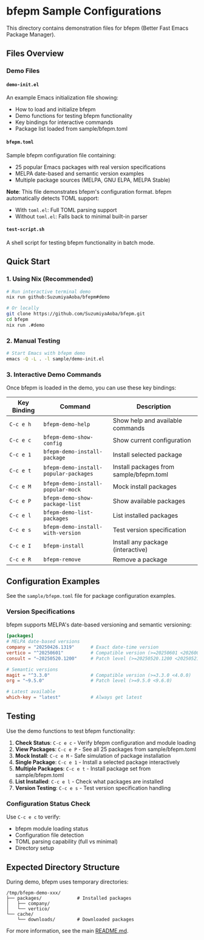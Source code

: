 # bfepm Sample Configurations

This directory contains demonstration files for bfepm (Better Fast Emacs Package Manager).

## Files Overview

### Demo Files

#### `demo-init.el`
An example Emacs initialization file showing:
- How to load and initialize bfepm
- Demo functions for testing bfepm functionality
- Key bindings for interactive commands
- Package list loaded from sample/bfepm.toml

#### `bfepm.toml`
Sample bfepm configuration file containing:
- 25 popular Emacs packages with real version specifications
- MELPA date-based and semantic version examples
- Multiple package sources (MELPA, GNU ELPA, MELPA Stable)

**Note**: This file demonstrates bfepm's configuration format. bfepm automatically detects TOML support:
- With `toml.el`: Full TOML parsing support
- Without `toml.el`: Falls back to minimal built-in parser

#### `test-script.sh`
A shell script for testing bfepm functionality in batch mode.

## Quick Start

### 1. Using Nix (Recommended)

```bash
# Run interactive terminal demo
nix run github:SuzumiyaAoba/bfepm#demo

# Or locally
git clone https://github.com/SuzumiyaAoba/bfepm.git
cd bfepm
nix run .#demo
```

### 2. Manual Testing

```bash
# Start Emacs with bfepm demo
emacs -Q -L . -l sample/demo-init.el
```

### 3. Interactive Demo Commands

Once bfepm is loaded in the demo, you can use these key bindings:

| Key Binding | Command | Description |
|-------------|---------|-------------|
| `C-c e h` | `bfepm-demo-help` | Show help and available commands |
| `C-c e c` | `bfepm-demo-show-config` | Show current configuration |
| `C-c e 1` | `bfepm-demo-install-package` | Install selected package |
| `C-c e t` | `bfepm-demo-install-popular-packages` | Install packages from sample/bfepm.toml |
| `C-c e M` | `bfepm-demo-install-popular-mock` | Mock install packages |
| `C-c e P` | `bfepm-demo-show-package-list` | Show available packages |
| `C-c e l` | `bfepm-demo-list-packages` | List installed packages |
| `C-c e s` | `bfepm-demo-install-with-version` | Test version specification |
| `C-c e I` | `bfepm-install` | Install any package (interactive) |
| `C-c e R` | `bfepm-remove` | Remove a package |

## Configuration Examples

See the `sample/bfepm.toml` file for package configuration examples.

### Version Specifications

bfepm supports MELPA's date-based versioning and semantic versioning:

```toml
[packages]
# MELPA date-based versions
company = "20250426.1319"      # Exact date-time version
vertico = "^20250601"          # Compatible version (>=20250601 <20260000)
consult = "~20250520.1200"     # Patch level (>=20250520.1200 <20250521.0000)

# Semantic versions
magit = "^3.3.0"               # Compatible version (>=3.3.0 <4.0.0)
org = "~9.5.0"                 # Patch level (>=9.5.0 <9.6.0)

# Latest available
which-key = "latest"           # Always get latest
```

## Testing

Use the demo functions to test bfepm functionality:

1. **Check Status**: `C-c e c` - Verify bfepm configuration and module loading
2. **View Packages**: `C-c e P` - See all 25 packages from sample/bfepm.toml
3. **Mock Install**: `C-c e M` - Safe simulation of package installation
4. **Single Package**: `C-c e 1` - Install a selected package interactively
5. **Multiple Packages**: `C-c e t` - Install package set from sample/bfepm.toml
6. **List Installed**: `C-c e l` - Check what packages are installed
7. **Version Testing**: `C-c e s` - Test version specification handling

### Configuration Status Check

Use `C-c e c` to verify:
- bfepm module loading status
- Configuration file detection
- TOML parsing capability (full vs minimal)
- Directory setup

## Expected Directory Structure

During demo, bfepm uses temporary directories:

```
/tmp/bfepm-demo-xxx/
├── packages/             # Installed packages
│   ├── company/
│   └── vertico/
└── cache/
    └── downloads/        # Downloaded packages
```

For more information, see the main [README.md](../README.md).
